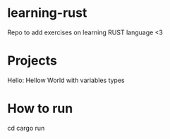 # learning-rust
Repo to add exercises on learning RUST language &lt;3

# Projects
Hello: Hellow World with variables types

# How to run
cd <project-folder>
cargo run
